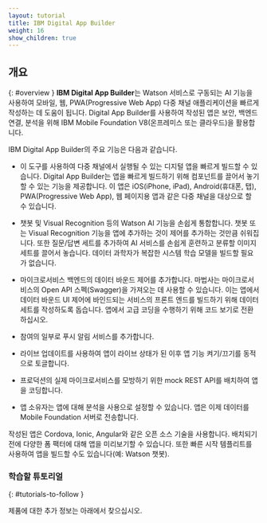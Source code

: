 ```yaml
---
layout: tutorial
title: IBM Digital App Builder
weight: 16
show_children: true
---
```

<!-- NLS_CHARSET=UTF-8 -->
## 개요
{: #overview }
**IBM Digital App Builder**는 Watson 서비스로 구동되는 AI 기능을 사용하여 모바일, 웹, PWA(Progressive Web App) 다중 채널 애플리케이션을 빠르게 작성하는 데 도움이 됩니다. Digital App Builder를 사용하여 작성된 앱은 보안, 백엔드 연결, 분석을 위해 IBM Mobile Foundation V8(온프레미스 또는 클라우드)을 활용합니다.

IBM Digital App Builder의 주요 기능은 다음과 같습니다.

* 이 도구를 사용하여 다중 채널에서 실행될 수 있는 디지털 앱을 빠르게 빌드할 수 있습니다. Digital App Builder는 앱을 빠르게 빌드하기 위해 컴포넌트를 끌어서 놓기할 수 있는 기능을 제공합니다. 이 앱은 iOS(iPhone, iPad), Android(휴대폰, 탭), PWA(Progressive Web App), 웹 페이지용 앱과 같은 다중 채널을 대상으로 할 수 있습니다.

* 챗봇 및 Visual Recognition 등의 Watson AI 기능을 손쉽게 통합합니다. 챗봇 또는 Visual Recognition 기능을 앱에 추가하는 것이 제어를 추가하는 것만큼 쉬워집니다. 또한 질문/답변 세트를 추가하여 AI 서비스를 손쉽게 훈련하고 분류할 이미지 세트를 끌어서 놓습니다. 데이터 과학자가 복잡한 시스템 학습 모델을 빌드할 필요가 없습니다.

* 마이크로서비스 백엔드의 데이터 바운드 제어를 추가합니다. 마법사는 마이크로서비스의 Open API 스펙(Swagger)을 가져오는 데 사용할 수 있습니다. 이는 앱에서 데이터 바운드 UI 제어에 바인드되는 서비스의 프론트 엔드를 빌드하기 위해 데이터 세트를 작성하도록 돕습니다. 앱에서 고급 코딩을 수행하기 위해 코드 보기로 전환하십시오.

* 참여의 일부로 푸시 알림 서비스를 추가합니다.

* 라이브 업데이트를 사용하여 앱이 라이브 상태가 된 이후 앱 기능 켜기/끄기를 동적으로 토글합니다.

* 프로덕션의 실제 마이크로서비스를 모방하기 위한 mock REST API를 배치하여 앱을 코딩합니다.

* 앱 소유자는 앱에 대해 분석을 사용으로 설정할 수 있습니다. 앱은 이제 데이터를 Mobile Foundation 서버로 전송합니다.

작성된 앱은 Cordova, Ionic, Angular와 같은 오픈 소스 기술을 사용합니다. 배치되기 전에 다양한 폼 팩터에 대해 앱을 미리보기할 수 있습니다. 또한 빠른 시작 템플리트를 사용하여 앱을 빌드할 수도 있습니다(예: Watson 챗봇). 

### 학습할 튜토리얼
{: #tutorials-to-follow }

제품에 대한 추가 정보는 아래에서 찾으십시오.

